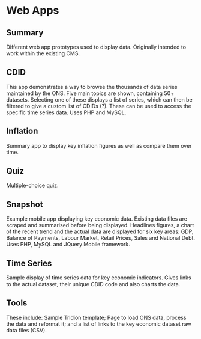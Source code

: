 Web Apps
========

Summary
---------------
Different web app prototypes used to display data. Originally intended to work within the existing CMS.



CDID
---------------
This app demonstrates a way to browse the thousands of data series maintained by the ONS. Five main topics are shown, containing 50+ datasets. Selecting one of these displays a list of series, which can then be filtered to give a custom list of CDIDs (?). These can be used to access the specific time series data. Uses PHP and MySQL.

Inflation
---------------
Summary app to display key inflation figures as well as compare them over time.

Quiz
---------------
Multiple-choice quiz.

Snapshot
---------------
Example mobile app displaying key economic data. Existing data files are scraped and summarised before being displayed. Headlines figures, a chart of the recent trend and the actual data are displayed for six key areas:
GDP, Balance of Payments, Labour Market, Retail Prices, Sales and National Debt. Uses PHP, MySQL and JQuery Mobile framework.

Time Series
---------------
Sample display of time series data for key economic indicators. Gives links to the actual dataset, their unique CDID code and also charts the data.

Tools
---------------
These include: Sample Tridion template; Page to load ONS data, process the data and reformat it; and a list of links to the key economic dataset raw data files (CSV).